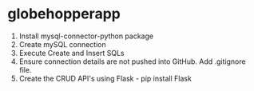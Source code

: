 # globehopperapp
1. Install mysql-connector-python package
2. Create mySQL connection
3. Execute Create and Insert SQLs
4. Ensure connection details are not pushed into GitHub. Add .gitignore file.
5. Create the CRUD API's using Flask - pip install Flask
